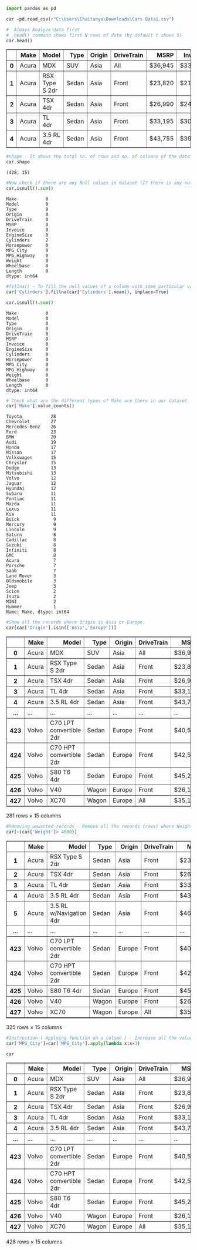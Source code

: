 ```python
import pandas as pd
```


```python
car =pd.read_csv(r"C:\Users\Chaitanya\Downloads\Cars Data1.csv")
```


```python
#  Always Analyze data first
# .head() command shows first N rows of data (by default t shows 5) 
car.head()
```




<div>
<style scoped>
    .dataframe tbody tr th:only-of-type {
        vertical-align: middle;
    }

    .dataframe tbody tr th {
        vertical-align: top;
    }

    .dataframe thead th {
        text-align: right;
    }
</style>
<table border="1" class="dataframe">
  <thead>
    <tr style="text-align: right;">
      <th></th>
      <th>Make</th>
      <th>Model</th>
      <th>Type</th>
      <th>Origin</th>
      <th>DriveTrain</th>
      <th>MSRP</th>
      <th>Invoice</th>
      <th>EngineSize</th>
      <th>Cylinders</th>
      <th>Horsepower</th>
      <th>MPG_City</th>
      <th>MPG_Highway</th>
      <th>Weight</th>
      <th>Wheelbase</th>
      <th>Length</th>
    </tr>
  </thead>
  <tbody>
    <tr>
      <th>0</th>
      <td>Acura</td>
      <td>MDX</td>
      <td>SUV</td>
      <td>Asia</td>
      <td>All</td>
      <td>$36,945</td>
      <td>$33,337</td>
      <td>3.5</td>
      <td>6.0</td>
      <td>265</td>
      <td>17</td>
      <td>23</td>
      <td>4451</td>
      <td>106</td>
      <td>189</td>
    </tr>
    <tr>
      <th>1</th>
      <td>Acura</td>
      <td>RSX Type S 2dr</td>
      <td>Sedan</td>
      <td>Asia</td>
      <td>Front</td>
      <td>$23,820</td>
      <td>$21,761</td>
      <td>2.0</td>
      <td>4.0</td>
      <td>200</td>
      <td>24</td>
      <td>31</td>
      <td>2778</td>
      <td>101</td>
      <td>172</td>
    </tr>
    <tr>
      <th>2</th>
      <td>Acura</td>
      <td>TSX 4dr</td>
      <td>Sedan</td>
      <td>Asia</td>
      <td>Front</td>
      <td>$26,990</td>
      <td>$24,647</td>
      <td>2.4</td>
      <td>4.0</td>
      <td>200</td>
      <td>22</td>
      <td>29</td>
      <td>3230</td>
      <td>105</td>
      <td>183</td>
    </tr>
    <tr>
      <th>3</th>
      <td>Acura</td>
      <td>TL 4dr</td>
      <td>Sedan</td>
      <td>Asia</td>
      <td>Front</td>
      <td>$33,195</td>
      <td>$30,299</td>
      <td>3.2</td>
      <td>6.0</td>
      <td>270</td>
      <td>20</td>
      <td>28</td>
      <td>3575</td>
      <td>108</td>
      <td>186</td>
    </tr>
    <tr>
      <th>4</th>
      <td>Acura</td>
      <td>3.5 RL 4dr</td>
      <td>Sedan</td>
      <td>Asia</td>
      <td>Front</td>
      <td>$43,755</td>
      <td>$39,014</td>
      <td>3.5</td>
      <td>6.0</td>
      <td>225</td>
      <td>18</td>
      <td>24</td>
      <td>3880</td>
      <td>115</td>
      <td>197</td>
    </tr>
  </tbody>
</table>
</div>




```python
#shape - It shows the total no. of rows and no. of columns of the dataframe
car.shape
```




    (428, 15)




```python
#Now check if there are any Null values in dataset (If there is any null value in any column,then fill it with mean of that column.)
car.isnull().sum()
```




    Make           0
    Model          0
    Type           0
    Origin         0
    DriveTrain     0
    MSRP           0
    Invoice        0
    EngineSize     0
    Cylinders      2
    Horsepower     0
    MPG_City       0
    MPG_Highway    0
    Weight         0
    Wheelbase      0
    Length         0
    dtype: int64




```python
#fillna() - To fill the null values of a column with some particular value. For cylinders we will fill null valules wth mean
car['Cylinders'].fillna(car['Cylinders'].mean(), inplace=True)
```


```python
car.isnull().sum()
```




    Make           0
    Model          0
    Type           0
    Origin         0
    DriveTrain     0
    MSRP           0
    Invoice        0
    EngineSize     0
    Cylinders      0
    Horsepower     0
    MPG_City       0
    MPG_Highway    0
    Weight         0
    Wheelbase      0
    Length         0
    dtype: int64




```python
# Check what are the different types of Make are there in our dataset. And, what is the count of each Make in the data?
car['Make'].value_counts()
```




    Toyota           28
    Chevrolet        27
    Mercedes-Benz    26
    Ford             23
    BMW              20
    Audi             19
    Honda            17
    Nissan           17
    Volkswagen       15
    Chrysler         15
    Dodge            13
    Mitsubishi       13
    Volvo            12
    Jaguar           12
    Hyundai          12
    Subaru           11
    Pontiac          11
    Mazda            11
    Lexus            11
    Kia              11
    Buick             9
    Mercury           9
    Lincoln           9
    Saturn            8
    Cadillac          8
    Suzuki            8
    Infiniti          8
    GMC               8
    Acura             7
    Porsche           7
    Saab              7
    Land Rover        3
    Oldsmobile        3
    Jeep              3
    Scion             2
    Isuzu             2
    MINI              2
    Hummer            1
    Name: Make, dtype: int64




```python
#Show all the records where Origin is Asia or Europe.
car[car['Origin'].isin(['Asia','Europe'])]
```




<div>
<style scoped>
    .dataframe tbody tr th:only-of-type {
        vertical-align: middle;
    }

    .dataframe tbody tr th {
        vertical-align: top;
    }

    .dataframe thead th {
        text-align: right;
    }
</style>
<table border="1" class="dataframe">
  <thead>
    <tr style="text-align: right;">
      <th></th>
      <th>Make</th>
      <th>Model</th>
      <th>Type</th>
      <th>Origin</th>
      <th>DriveTrain</th>
      <th>MSRP</th>
      <th>Invoice</th>
      <th>EngineSize</th>
      <th>Cylinders</th>
      <th>Horsepower</th>
      <th>MPG_City</th>
      <th>MPG_Highway</th>
      <th>Weight</th>
      <th>Wheelbase</th>
      <th>Length</th>
    </tr>
  </thead>
  <tbody>
    <tr>
      <th>0</th>
      <td>Acura</td>
      <td>MDX</td>
      <td>SUV</td>
      <td>Asia</td>
      <td>All</td>
      <td>$36,945</td>
      <td>$33,337</td>
      <td>3.5</td>
      <td>6.0</td>
      <td>265</td>
      <td>17</td>
      <td>23</td>
      <td>4451</td>
      <td>106</td>
      <td>189</td>
    </tr>
    <tr>
      <th>1</th>
      <td>Acura</td>
      <td>RSX Type S 2dr</td>
      <td>Sedan</td>
      <td>Asia</td>
      <td>Front</td>
      <td>$23,820</td>
      <td>$21,761</td>
      <td>2.0</td>
      <td>4.0</td>
      <td>200</td>
      <td>24</td>
      <td>31</td>
      <td>2778</td>
      <td>101</td>
      <td>172</td>
    </tr>
    <tr>
      <th>2</th>
      <td>Acura</td>
      <td>TSX 4dr</td>
      <td>Sedan</td>
      <td>Asia</td>
      <td>Front</td>
      <td>$26,990</td>
      <td>$24,647</td>
      <td>2.4</td>
      <td>4.0</td>
      <td>200</td>
      <td>22</td>
      <td>29</td>
      <td>3230</td>
      <td>105</td>
      <td>183</td>
    </tr>
    <tr>
      <th>3</th>
      <td>Acura</td>
      <td>TL 4dr</td>
      <td>Sedan</td>
      <td>Asia</td>
      <td>Front</td>
      <td>$33,195</td>
      <td>$30,299</td>
      <td>3.2</td>
      <td>6.0</td>
      <td>270</td>
      <td>20</td>
      <td>28</td>
      <td>3575</td>
      <td>108</td>
      <td>186</td>
    </tr>
    <tr>
      <th>4</th>
      <td>Acura</td>
      <td>3.5 RL 4dr</td>
      <td>Sedan</td>
      <td>Asia</td>
      <td>Front</td>
      <td>$43,755</td>
      <td>$39,014</td>
      <td>3.5</td>
      <td>6.0</td>
      <td>225</td>
      <td>18</td>
      <td>24</td>
      <td>3880</td>
      <td>115</td>
      <td>197</td>
    </tr>
    <tr>
      <th>...</th>
      <td>...</td>
      <td>...</td>
      <td>...</td>
      <td>...</td>
      <td>...</td>
      <td>...</td>
      <td>...</td>
      <td>...</td>
      <td>...</td>
      <td>...</td>
      <td>...</td>
      <td>...</td>
      <td>...</td>
      <td>...</td>
      <td>...</td>
    </tr>
    <tr>
      <th>423</th>
      <td>Volvo</td>
      <td>C70 LPT convertible 2dr</td>
      <td>Sedan</td>
      <td>Europe</td>
      <td>Front</td>
      <td>$40,565</td>
      <td>$38,203</td>
      <td>2.4</td>
      <td>5.0</td>
      <td>197</td>
      <td>21</td>
      <td>28</td>
      <td>3450</td>
      <td>105</td>
      <td>186</td>
    </tr>
    <tr>
      <th>424</th>
      <td>Volvo</td>
      <td>C70 HPT convertible 2dr</td>
      <td>Sedan</td>
      <td>Europe</td>
      <td>Front</td>
      <td>$42,565</td>
      <td>$40,083</td>
      <td>2.3</td>
      <td>5.0</td>
      <td>242</td>
      <td>20</td>
      <td>26</td>
      <td>3450</td>
      <td>105</td>
      <td>186</td>
    </tr>
    <tr>
      <th>425</th>
      <td>Volvo</td>
      <td>S80 T6 4dr</td>
      <td>Sedan</td>
      <td>Europe</td>
      <td>Front</td>
      <td>$45,210</td>
      <td>$42,573</td>
      <td>2.9</td>
      <td>6.0</td>
      <td>268</td>
      <td>19</td>
      <td>26</td>
      <td>3653</td>
      <td>110</td>
      <td>190</td>
    </tr>
    <tr>
      <th>426</th>
      <td>Volvo</td>
      <td>V40</td>
      <td>Wagon</td>
      <td>Europe</td>
      <td>Front</td>
      <td>$26,135</td>
      <td>$24,641</td>
      <td>1.9</td>
      <td>4.0</td>
      <td>170</td>
      <td>22</td>
      <td>29</td>
      <td>2822</td>
      <td>101</td>
      <td>180</td>
    </tr>
    <tr>
      <th>427</th>
      <td>Volvo</td>
      <td>XC70</td>
      <td>Wagon</td>
      <td>Europe</td>
      <td>All</td>
      <td>$35,145</td>
      <td>$33,112</td>
      <td>2.5</td>
      <td>5.0</td>
      <td>208</td>
      <td>20</td>
      <td>27</td>
      <td>3823</td>
      <td>109</td>
      <td>186</td>
    </tr>
  </tbody>
</table>
<p>281 rows × 15 columns</p>
</div>




```python
#Removing unwanted records - Remove all the records (rows) where Weight is above 4000.
car[~(car['Weight']> 4000)]
```




<div>
<style scoped>
    .dataframe tbody tr th:only-of-type {
        vertical-align: middle;
    }

    .dataframe tbody tr th {
        vertical-align: top;
    }

    .dataframe thead th {
        text-align: right;
    }
</style>
<table border="1" class="dataframe">
  <thead>
    <tr style="text-align: right;">
      <th></th>
      <th>Make</th>
      <th>Model</th>
      <th>Type</th>
      <th>Origin</th>
      <th>DriveTrain</th>
      <th>MSRP</th>
      <th>Invoice</th>
      <th>EngineSize</th>
      <th>Cylinders</th>
      <th>Horsepower</th>
      <th>MPG_City</th>
      <th>MPG_Highway</th>
      <th>Weight</th>
      <th>Wheelbase</th>
      <th>Length</th>
    </tr>
  </thead>
  <tbody>
    <tr>
      <th>1</th>
      <td>Acura</td>
      <td>RSX Type S 2dr</td>
      <td>Sedan</td>
      <td>Asia</td>
      <td>Front</td>
      <td>$23,820</td>
      <td>$21,761</td>
      <td>2.0</td>
      <td>4.0</td>
      <td>200</td>
      <td>24</td>
      <td>31</td>
      <td>2778</td>
      <td>101</td>
      <td>172</td>
    </tr>
    <tr>
      <th>2</th>
      <td>Acura</td>
      <td>TSX 4dr</td>
      <td>Sedan</td>
      <td>Asia</td>
      <td>Front</td>
      <td>$26,990</td>
      <td>$24,647</td>
      <td>2.4</td>
      <td>4.0</td>
      <td>200</td>
      <td>22</td>
      <td>29</td>
      <td>3230</td>
      <td>105</td>
      <td>183</td>
    </tr>
    <tr>
      <th>3</th>
      <td>Acura</td>
      <td>TL 4dr</td>
      <td>Sedan</td>
      <td>Asia</td>
      <td>Front</td>
      <td>$33,195</td>
      <td>$30,299</td>
      <td>3.2</td>
      <td>6.0</td>
      <td>270</td>
      <td>20</td>
      <td>28</td>
      <td>3575</td>
      <td>108</td>
      <td>186</td>
    </tr>
    <tr>
      <th>4</th>
      <td>Acura</td>
      <td>3.5 RL 4dr</td>
      <td>Sedan</td>
      <td>Asia</td>
      <td>Front</td>
      <td>$43,755</td>
      <td>$39,014</td>
      <td>3.5</td>
      <td>6.0</td>
      <td>225</td>
      <td>18</td>
      <td>24</td>
      <td>3880</td>
      <td>115</td>
      <td>197</td>
    </tr>
    <tr>
      <th>5</th>
      <td>Acura</td>
      <td>3.5 RL w/Navigation 4dr</td>
      <td>Sedan</td>
      <td>Asia</td>
      <td>Front</td>
      <td>$46,100</td>
      <td>$41,100</td>
      <td>3.5</td>
      <td>6.0</td>
      <td>225</td>
      <td>18</td>
      <td>24</td>
      <td>3893</td>
      <td>115</td>
      <td>197</td>
    </tr>
    <tr>
      <th>...</th>
      <td>...</td>
      <td>...</td>
      <td>...</td>
      <td>...</td>
      <td>...</td>
      <td>...</td>
      <td>...</td>
      <td>...</td>
      <td>...</td>
      <td>...</td>
      <td>...</td>
      <td>...</td>
      <td>...</td>
      <td>...</td>
      <td>...</td>
    </tr>
    <tr>
      <th>423</th>
      <td>Volvo</td>
      <td>C70 LPT convertible 2dr</td>
      <td>Sedan</td>
      <td>Europe</td>
      <td>Front</td>
      <td>$40,565</td>
      <td>$38,203</td>
      <td>2.4</td>
      <td>5.0</td>
      <td>197</td>
      <td>21</td>
      <td>28</td>
      <td>3450</td>
      <td>105</td>
      <td>186</td>
    </tr>
    <tr>
      <th>424</th>
      <td>Volvo</td>
      <td>C70 HPT convertible 2dr</td>
      <td>Sedan</td>
      <td>Europe</td>
      <td>Front</td>
      <td>$42,565</td>
      <td>$40,083</td>
      <td>2.3</td>
      <td>5.0</td>
      <td>242</td>
      <td>20</td>
      <td>26</td>
      <td>3450</td>
      <td>105</td>
      <td>186</td>
    </tr>
    <tr>
      <th>425</th>
      <td>Volvo</td>
      <td>S80 T6 4dr</td>
      <td>Sedan</td>
      <td>Europe</td>
      <td>Front</td>
      <td>$45,210</td>
      <td>$42,573</td>
      <td>2.9</td>
      <td>6.0</td>
      <td>268</td>
      <td>19</td>
      <td>26</td>
      <td>3653</td>
      <td>110</td>
      <td>190</td>
    </tr>
    <tr>
      <th>426</th>
      <td>Volvo</td>
      <td>V40</td>
      <td>Wagon</td>
      <td>Europe</td>
      <td>Front</td>
      <td>$26,135</td>
      <td>$24,641</td>
      <td>1.9</td>
      <td>4.0</td>
      <td>170</td>
      <td>22</td>
      <td>29</td>
      <td>2822</td>
      <td>101</td>
      <td>180</td>
    </tr>
    <tr>
      <th>427</th>
      <td>Volvo</td>
      <td>XC70</td>
      <td>Wagon</td>
      <td>Europe</td>
      <td>All</td>
      <td>$35,145</td>
      <td>$33,112</td>
      <td>2.5</td>
      <td>5.0</td>
      <td>208</td>
      <td>20</td>
      <td>27</td>
      <td>3823</td>
      <td>109</td>
      <td>186</td>
    </tr>
  </tbody>
</table>
<p>325 rows × 15 columns</p>
</div>




```python
#Instruction ( Applying function on a column ) - Increase all the values of 'MPG_City' column by 3.
car['MPG_City']=car['MPG_City'].apply(lambda x:x+3)
```


```python
car
```




<div>
<style scoped>
    .dataframe tbody tr th:only-of-type {
        vertical-align: middle;
    }

    .dataframe tbody tr th {
        vertical-align: top;
    }

    .dataframe thead th {
        text-align: right;
    }
</style>
<table border="1" class="dataframe">
  <thead>
    <tr style="text-align: right;">
      <th></th>
      <th>Make</th>
      <th>Model</th>
      <th>Type</th>
      <th>Origin</th>
      <th>DriveTrain</th>
      <th>MSRP</th>
      <th>Invoice</th>
      <th>EngineSize</th>
      <th>Cylinders</th>
      <th>Horsepower</th>
      <th>MPG_City</th>
      <th>MPG_Highway</th>
      <th>Weight</th>
      <th>Wheelbase</th>
      <th>Length</th>
    </tr>
  </thead>
  <tbody>
    <tr>
      <th>0</th>
      <td>Acura</td>
      <td>MDX</td>
      <td>SUV</td>
      <td>Asia</td>
      <td>All</td>
      <td>$36,945</td>
      <td>$33,337</td>
      <td>3.5</td>
      <td>6.0</td>
      <td>265</td>
      <td>20</td>
      <td>23</td>
      <td>4451</td>
      <td>106</td>
      <td>189</td>
    </tr>
    <tr>
      <th>1</th>
      <td>Acura</td>
      <td>RSX Type S 2dr</td>
      <td>Sedan</td>
      <td>Asia</td>
      <td>Front</td>
      <td>$23,820</td>
      <td>$21,761</td>
      <td>2.0</td>
      <td>4.0</td>
      <td>200</td>
      <td>27</td>
      <td>31</td>
      <td>2778</td>
      <td>101</td>
      <td>172</td>
    </tr>
    <tr>
      <th>2</th>
      <td>Acura</td>
      <td>TSX 4dr</td>
      <td>Sedan</td>
      <td>Asia</td>
      <td>Front</td>
      <td>$26,990</td>
      <td>$24,647</td>
      <td>2.4</td>
      <td>4.0</td>
      <td>200</td>
      <td>25</td>
      <td>29</td>
      <td>3230</td>
      <td>105</td>
      <td>183</td>
    </tr>
    <tr>
      <th>3</th>
      <td>Acura</td>
      <td>TL 4dr</td>
      <td>Sedan</td>
      <td>Asia</td>
      <td>Front</td>
      <td>$33,195</td>
      <td>$30,299</td>
      <td>3.2</td>
      <td>6.0</td>
      <td>270</td>
      <td>23</td>
      <td>28</td>
      <td>3575</td>
      <td>108</td>
      <td>186</td>
    </tr>
    <tr>
      <th>4</th>
      <td>Acura</td>
      <td>3.5 RL 4dr</td>
      <td>Sedan</td>
      <td>Asia</td>
      <td>Front</td>
      <td>$43,755</td>
      <td>$39,014</td>
      <td>3.5</td>
      <td>6.0</td>
      <td>225</td>
      <td>21</td>
      <td>24</td>
      <td>3880</td>
      <td>115</td>
      <td>197</td>
    </tr>
    <tr>
      <th>...</th>
      <td>...</td>
      <td>...</td>
      <td>...</td>
      <td>...</td>
      <td>...</td>
      <td>...</td>
      <td>...</td>
      <td>...</td>
      <td>...</td>
      <td>...</td>
      <td>...</td>
      <td>...</td>
      <td>...</td>
      <td>...</td>
      <td>...</td>
    </tr>
    <tr>
      <th>423</th>
      <td>Volvo</td>
      <td>C70 LPT convertible 2dr</td>
      <td>Sedan</td>
      <td>Europe</td>
      <td>Front</td>
      <td>$40,565</td>
      <td>$38,203</td>
      <td>2.4</td>
      <td>5.0</td>
      <td>197</td>
      <td>24</td>
      <td>28</td>
      <td>3450</td>
      <td>105</td>
      <td>186</td>
    </tr>
    <tr>
      <th>424</th>
      <td>Volvo</td>
      <td>C70 HPT convertible 2dr</td>
      <td>Sedan</td>
      <td>Europe</td>
      <td>Front</td>
      <td>$42,565</td>
      <td>$40,083</td>
      <td>2.3</td>
      <td>5.0</td>
      <td>242</td>
      <td>23</td>
      <td>26</td>
      <td>3450</td>
      <td>105</td>
      <td>186</td>
    </tr>
    <tr>
      <th>425</th>
      <td>Volvo</td>
      <td>S80 T6 4dr</td>
      <td>Sedan</td>
      <td>Europe</td>
      <td>Front</td>
      <td>$45,210</td>
      <td>$42,573</td>
      <td>2.9</td>
      <td>6.0</td>
      <td>268</td>
      <td>22</td>
      <td>26</td>
      <td>3653</td>
      <td>110</td>
      <td>190</td>
    </tr>
    <tr>
      <th>426</th>
      <td>Volvo</td>
      <td>V40</td>
      <td>Wagon</td>
      <td>Europe</td>
      <td>Front</td>
      <td>$26,135</td>
      <td>$24,641</td>
      <td>1.9</td>
      <td>4.0</td>
      <td>170</td>
      <td>25</td>
      <td>29</td>
      <td>2822</td>
      <td>101</td>
      <td>180</td>
    </tr>
    <tr>
      <th>427</th>
      <td>Volvo</td>
      <td>XC70</td>
      <td>Wagon</td>
      <td>Europe</td>
      <td>All</td>
      <td>$35,145</td>
      <td>$33,112</td>
      <td>2.5</td>
      <td>5.0</td>
      <td>208</td>
      <td>23</td>
      <td>27</td>
      <td>3823</td>
      <td>109</td>
      <td>186</td>
    </tr>
  </tbody>
</table>
<p>428 rows × 15 columns</p>
</div>




```python

```
